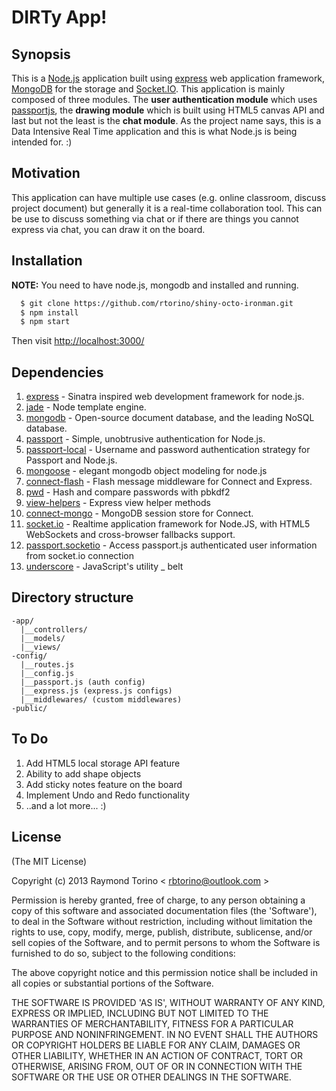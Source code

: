 DIRTy App! 
==================

## Synopsis

This is a [Node.js](http://nodejs.org/) application built using [express](http://expressjs.com/) web application framework, [MongoDB](http://www.mongodb.org/) for the storage and [Socket.IO](http://socket.io/). This application is mainly composed of three modules. The **user authentication module** which uses [passportjs](http://passportjs.org/), the **drawing module** which is built using HTML5 canvas API and last but not the least is the **chat module**. As the project name says, this is a Data Intensive Real Time application and this is what Node.js is being intended for. :)

## Motivation

This application can have multiple use cases (e.g. online classroom, discuss project document) but generally it is a real-time collaboration tool. This can be use to discuss something via chat or if there are things you cannot express via chat, you can draw it on the board. 

## Installation

**NOTE:** You need to have node.js, mongodb and installed and running.

```sh
  $ git clone https://github.com/rtorino/shiny-octo-ironman.git
  $ npm install
  $ npm start
```

Then visit [http://localhost:3000/](http://localhost:3000/)

## Dependencies

1. [express](http://expressjs.com/) - Sinatra inspired web development framework for node.js.
2. [jade](http://jade-lang.com/) - Node template engine.
3. [mongodb](http://www.mongodb.org/) - Open-source document database, and the leading NoSQL database.
4. [passport](http://passportjs.org/) - Simple, unobtrusive authentication for Node.js.
5. [passport-local](https://github.com/jaredhanson/passport-local) - Username and password authentication strategy for Passport and Node.js. 
6. [mongoose](http://mongoosejs.com/) - elegant mongodb object modeling for node.js
7. [connect-flash](https://github.com/jaredhanson/connect-flash) - Flash message middleware for Connect and Express.
8. [pwd](https://github.com/visionmedia/node-pwd) - Hash and compare passwords with pbkdf2
9. [view-helpers](https://github.com/madhums/node-view-helpers) - Express view helper methods
8. [connect-mongo](http://kcbanner.github.com/connect-mongo/) - MongoDB session store for Connect.
9. [socket.io](http://socket.io/) - Realtime application framework for Node.JS, with HTML5 WebSockets and cross-browser fallbacks support.
10. [passport.socketio](https://github.com/jfromaniello/passport.socketio) - Access passport.js authenticated user information from socket.io connection
11. [underscore](http://underscorejs.org/) - JavaScript's utility _ belt

## Directory structure
```
-app/
  |__controllers/
  |__models/
  |__views/
-config/
  |__routes.js
  |__config.js
  |__passport.js (auth config)
  |__express.js (express.js configs)
  |__middlewares/ (custom middlewares)
-public/
```

## To Do

1. Add HTML5 local storage API feature
2. Ability to add shape objects
3. Add sticky notes feature on the board
4. Implement Undo and Redo functionality
5. ..and a lot more... :) 

## License
(The MIT License)

Copyright (c) 2013 Raymond Torino < [rbtorino@outlook.com](mailto:rbtorino@outlook.com) >

Permission is hereby granted, free of charge, to any person obtaining a copy of this software and associated documentation files (the 'Software'), to deal in the Software without restriction, including without limitation the rights to use, copy, modify, merge, publish, distribute, sublicense, and/or sell copies of the Software, and to permit persons to whom the Software is furnished to do so, subject to the following conditions:

The above copyright notice and this permission notice shall be included in all copies or substantial portions of the Software.

THE SOFTWARE IS PROVIDED 'AS IS', WITHOUT WARRANTY OF ANY KIND, EXPRESS OR IMPLIED, INCLUDING BUT NOT LIMITED TO THE WARRANTIES OF MERCHANTABILITY, FITNESS FOR A PARTICULAR PURPOSE AND NONINFRINGEMENT. IN NO EVENT SHALL THE AUTHORS OR COPYRIGHT HOLDERS BE LIABLE FOR ANY CLAIM, DAMAGES OR OTHER LIABILITY, WHETHER IN AN ACTION OF CONTRACT, TORT OR OTHERWISE, ARISING FROM, OUT OF OR IN CONNECTION WITH THE SOFTWARE OR THE USE OR OTHER DEALINGS IN THE SOFTWARE.
